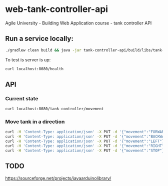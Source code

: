 # web-tank-controller-api
Agile University - Building Web Application course - tank controller API

## Run a service locally:

```bash
./gradlew clean build && java -jar tank-controller-api/build/libs/tank-controller-api*.jar
```
 To test is server is up:
 
 ```bash
curl localhost:8080/health
```

## API

### Current state
```bash
curl localhost:8080/tank-controller/movement
```

### Move tank in a direction
```bash
curl -H 'Content-Type: application/json' -X PUT -d '{"movement":"FORWARD"}' localhost:8080/tank-controller/movement
curl -H 'Content-Type: application/json' -X PUT -d '{"movement":"BACKWARD"}' localhost:8080/tank-controller/movement
curl -H 'Content-Type: application/json' -X PUT -d '{"movement":"LEFT"}' localhost:8080/tank-controller/movement
curl -H 'Content-Type: application/json' -X PUT -d '{"movement":"RIGHT"}' localhost:8080/tank-controller/movement
curl -H 'Content-Type: application/json' -X PUT -d '{"movement":"STOP"}' localhost:8080/tank-controller/movement
```

## TODO

https://sourceforge.net/projects/javaarduinolibrary/ 